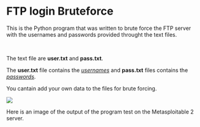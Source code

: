 # FTP login Bruteforce
<p>This is the Python program that was written to brute force the FTP server with the usernames and passwords provided throught the text files.</p><br>
<p>The text file are <b>user.txt</b> and <b>pass.txt</b>.</p>
<p>The <b>user.txt</b> file contains the <i><u>usernames</u></i> and <b>pass.txt</b> files contains the <i><u>passwords</u></i>.</p>
<p>You cantain add your own data to the files for brute forcing. </p>
<img src="https://user-images.githubusercontent.com/59536508/218259703-73adccdf-772d-4b7a-91e2-6e5ce4ae46a3.png">
<p>Here is an image of the output of the program test on the Metasploitable 2 server.</p>

